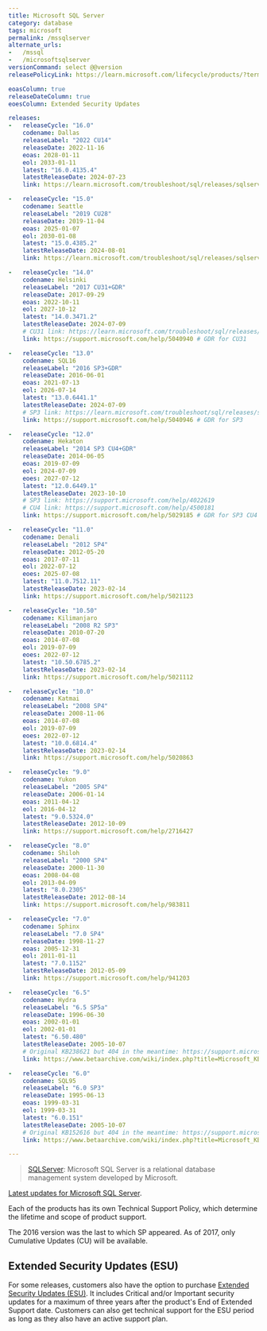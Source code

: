 ```yaml
---
title: Microsoft SQL Server
category: database
tags: microsoft
permalink: /mssqlserver
alternate_urls:
-   /mssql
-   /microsoftsqlserver
versionCommand: select @@version
releasePolicyLink: https://learn.microsoft.com/lifecycle/products/?terms=SQL%20Server

eoasColumn: true
releaseDateColumn: true
eoesColumn: Extended Security Updates

releases:
-   releaseCycle: "16.0"
    codename: Dallas
    releaseLabel: "2022 CU14"
    releaseDate: 2022-11-16
    eoas: 2028-01-11
    eol: 2033-01-11
    latest: "16.0.4135.4"
    latestReleaseDate: 2024-07-23
    link: https://learn.microsoft.com/troubleshoot/sql/releases/sqlserver-2022/cumulativeupdate14

-   releaseCycle: "15.0"
    codename: Seattle
    releaseLabel: "2019 CU28"
    releaseDate: 2019-11-04
    eoas: 2025-01-07
    eol: 2030-01-08
    latest: "15.0.4385.2"
    latestReleaseDate: 2024-08-01
    link: https://learn.microsoft.com/troubleshoot/sql/releases/sqlserver-2019/cumulativeupdate28

-   releaseCycle: "14.0"
    codename: Helsinki
    releaseLabel: "2017 CU31+GDR"
    releaseDate: 2017-09-29
    eoas: 2022-10-11
    eol: 2027-10-12
    latest: "14.0.3471.2"
    latestReleaseDate: 2024-07-09
    # CU31 link: https://learn.microsoft.com/troubleshoot/sql/releases/sqlserver-2017/cumulativeupdate31
    link: https://support.microsoft.com/help/5040940 # GDR for CU31

-   releaseCycle: "13.0"
    codename: SQL16
    releaseLabel: "2016 SP3+GDR"
    releaseDate: 2016-06-01
    eoas: 2021-07-13
    eol: 2026-07-14
    latest: "13.0.6441.1"
    latestReleaseDate: 2024-07-09
    # SP3 link: https://learn.microsoft.com/troubleshoot/sql/releases/sqlserver-2016/servicepack3
    link: https://support.microsoft.com/help/5040946 # GDR for SP3

-   releaseCycle: "12.0"
    codename: Hekaton
    releaseLabel: "2014 SP3 CU4+GDR"
    releaseDate: 2014-06-05
    eoas: 2019-07-09
    eol: 2024-07-09
    eoes: 2027-07-12
    latest: "12.0.6449.1"
    latestReleaseDate: 2023-10-10
    # SP3 link: https://support.microsoft.com/help/4022619
    # CU4 link: https://support.microsoft.com/help/4500181
    link: https://support.microsoft.com/help/5029185 # GDR for SP3 CU4

-   releaseCycle: "11.0"
    codename: Denali
    releaseLabel: "2012 SP4"
    releaseDate: 2012-05-20
    eoas: 2017-07-11
    eol: 2022-07-12
    eoes: 2025-07-08
    latest: "11.0.7512.11"
    latestReleaseDate: 2023-02-14
    link: https://support.microsoft.com/help/5021123

-   releaseCycle: "10.50"
    codename: Kilimanjaro
    releaseLabel: "2008 R2 SP3"
    releaseDate: 2010-07-20
    eoas: 2014-07-08
    eol: 2019-07-09
    eoes: 2022-07-12
    latest: "10.50.6785.2"
    latestReleaseDate: 2023-02-14
    link: https://support.microsoft.com/help/5021112

-   releaseCycle: "10.0"
    codename: Katmai
    releaseLabel: "2008 SP4"
    releaseDate: 2008-11-06
    eoas: 2014-07-08
    eol: 2019-07-09
    eoes: 2022-07-12
    latest: "10.0.6814.4"
    latestReleaseDate: 2023-02-14
    link: https://support.microsoft.com/help/5020863

-   releaseCycle: "9.0"
    codename: Yukon
    releaseLabel: "2005 SP4"
    releaseDate: 2006-01-14
    eoas: 2011-04-12
    eol: 2016-04-12
    latest: "9.0.5324.0"
    latestReleaseDate: 2012-10-09
    link: https://support.microsoft.com/help/2716427

-   releaseCycle: "8.0"
    codename: Shiloh
    releaseLabel: "2000 SP4"
    releaseDate: 2000-11-30
    eoas: 2008-04-08
    eol: 2013-04-09
    latest: "8.0.2305"
    latestReleaseDate: 2012-08-14
    link: https://support.microsoft.com/help/983811

-   releaseCycle: "7.0"
    codename: Sphinx
    releaseLabel: "7.0 SP4"
    releaseDate: 1998-11-27
    eoas: 2005-12-31
    eol: 2011-01-11
    latest: "7.0.1152"
    latestReleaseDate: 2012-05-09
    link: https://support.microsoft.com/help/941203

-   releaseCycle: "6.5"
    codename: Hydra
    releaseLabel: "6.5 SP5a"
    releaseDate: 1996-06-30
    eoas: 2002-01-01
    eol: 2002-01-01
    latest: "6.50.480"
    latestReleaseDate: 2005-10-07
    # Original KB238621 but 404 in the meantime: https://support.microsoft.com/help/238621
    link: https://www.betaarchive.com/wiki/index.php?title=Microsoft_KB_Archive/238621

-   releaseCycle: "6.0"
    codename: SQL95
    releaseLabel: "6.0 SP3"
    releaseDate: 1995-06-13
    eoas: 1999-03-31
    eol: 1999-03-31
    latest: "6.0.151"
    latestReleaseDate: 2005-10-07
    # Original KB152616 but 404 in the meantime: https://support.microsoft.com/help/152616
    link: https://www.betaarchive.com/wiki/index.php?title=Microsoft_KB_Archive/152616

---
```


>[SQLServer](https://www.microsoft.com/sql-server/): Microsoft SQL Server is a relational database
> management system developed by Microsoft.

[Latest updates for Microsoft SQL Server](https://learn.microsoft.com/sql/database-engine/install-windows/latest-updates-for-microsoft-sql-server).

Each of the products has its own Technical Support Policy, which determine the lifetime and scope
of product support.

The 2016 version was the last to which SP appeared. As of 2017, only Cumulative Updates (CU) will
be available.

## Extended Security Updates (ESU)

For some releases, customers also have the option to purchase [Extended Security Updates (ESU)](https://learn.microsoft.com/lifecycle/faq/extended-security-updates).
It includes Critical and/or Important security updates for a maximum of three years after the
product's End of Extended Support date. Customers can also get technical support for the ESU period
as long as they also have an active support plan.
